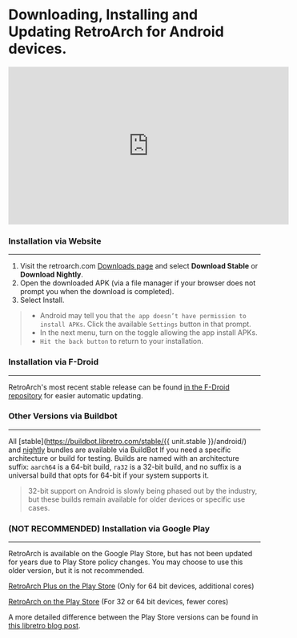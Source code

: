 # Downloading, Installing and Updating RetroArch for Android devices.

<iframe width="560" height="315" src="https://www.youtube-nocookie.com/embed/dqx5c28pT3o" frameborder="0" allow="accelerometer; autoplay; clipboard-write; encrypted-media; gyroscope; picture-in-picture" allowfullscreen></iframe>

### Installation via Website
___
1. Visit the retroarch.com [Downloads page](https://www.retroarch.com/?page=platforms) and select **Download Stable** or **Download Nightly**.
2. Open the downloaded APK (via a file manager if your browser does not prompt you when the download is completed).
3. Select Install.
> * Android may tell you that `the app doesn’t have permission to install APKs`. Click the available `Settings` button in that prompt.
> * In the next menu, turn on the toggle allowing the app install APKs.
> * `Hit the back button` to return to your installation.

### Installation via F-Droid
___
RetroArch's most recent stable release can be found [in the F-Droid repository](https://f-droid.org/packages/com.retroarch/) for easier automatic updating.

### Other Versions via Buildbot
___
All [stable](https://buildbot.libretro.com/stable/{{ unit.stable }}/android/) and [nightly](https://buildbot.libretro.com/nightly/android/) bundles are available via BuildBot If you need a specific architecture or build for testing. Builds are named with an architecture suffix: `aarch64` is a 64-bit build, `ra32` is a 32-bit build, and no suffix is a universal build that opts for 64-bit if your system supports it.
> 32-bit support on Android is slowly being phased out by the industry, but these builds remain available for older devices or specific use cases.

### (NOT RECOMMENDED) Installation via Google Play
___
RetroArch is available on the Google Play Store, but has not been updated for years due to Play Store policy changes. You may choose to use this older version, but it is not recommended.

[RetroArch Plus on the Play Store](https://play.google.com/store/apps/details?id=com.retroarch.aarch64&hl=en_US "RetroArch64") (Only for 64 bit devices, additional cores)

[RetroArch on the Play Store](https://play.google.com/store/apps/details?id=com.retroarch&hl=en "RetroArch") (For 32 or 64 bit devices, fewer cores)

A more detailed difference between the Play Store versions can be found in [this libretro blog post](https://www.libretro.com/index.php/retroarch-android-new-versions-for-play-store-please-read/).
